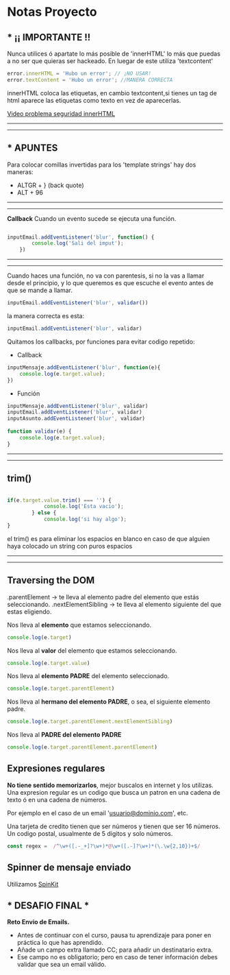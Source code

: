 # Notas Proyecto

## * ¡¡ IMPORTANTE !! 
Nunca utilices ó apartate lo más posible de 'innerHTML' lo más que puedas a no ser que quieras ser hackeado. En luegar de este utiliza 'textcontent'

```js
error.innerHTML = 'Hubo un error'; // ¡NO USAR!
error.textContent = 'Hubo un error'; //MANERA CORRECTA
```

innerHTML coloca las etiquetas, en cambio textcontent,si tienes un tag de html aparece las etiquetas como texto en vez de aparecerlas. 

[Video problema seguridad innerHTML](https://youtube.com/shorts/06u4AtF-M04?si=1ht3-MM_y9sAMuy6)


---
---


## * APUNTES
Para colocar comillas invertidas para los 'template strings' hay dos maneras: 
* ALTGR + } (back quote)
* ALT + 96


***
---


**Callback**
Cuando un evento sucede se ejecuta una función.

```js

inputEmail.addEventListener('blur', function() {
        console.log('Sali del imput');
    })

```


---
---


Cuando haces una función, no va con parentesis, si no la vas a llamar desde el principio, y lo que queremos es que escuche el evento antes de que se mande a llamar.  

```js
inputEmail.addEventListener('blur', validar())
```
la manera correcta es esta:
```js
inputEmail.addEventListener('blur', validar)
```
Quitamos los callbacks, por funciones para evitar codigo repetido: 
* Callback
```js
inputMensaje.addEventListener('blur', function(e){
    console.log(e.target.value);
})
```

* Función
```js
inputMensaje.addEventListener('blur', validar)
inputEmail.addEventListener('blur', validar)
inputAsunto.addEventListener('blur', validar)
    
function validar(e) {
    console.log(e.target.value);
}
```


---
---


## trim()
```js

if(e.target.value.trim() === '') {
            console.log('Esta vacio');
        } else {
            console.log('si hay algo');
}
```

el trim() es para eliminar los espacios en blanco en caso de que alguien haya colocado un string con puros espacios


---
---

## Traversing the DOM 

.parentElement -> te lleva al elemento padre del elemento que estás seleccionando.
.nextElementSibling -> te lleva al elemento siguiente del que estas eligiendo.


Nos lleva al **elemento** que estamos seleccionando.
```js
console.log(e.target)
```

Nos lleva al **valor** del elemento que estamos seleccionando.
```js
console.log(e.target.value)
```

Nos lleva al **elemento PADRE** del elemento seleccionado.
```js
console.log(e.target.parentElement)
```

Nos lleva al **hermano del elemento PADRE**, o sea, el siguiente elemento padre.
```js
console.log(e.target.parentElement.nextElementSibling)
```

Nos lleva al **PADRE del elemento PADRE**
```js
console.log(e.target.parentElement.parentElement)
```

## Expresiones regulares
**No tiene sentido memorizarlos**, mejor buscalos en internet y los utilizas.
Una expresion regular es un codigo que busca un patron en una cadena de texto ó en una cadena de números.

Por ejemplo en el caso de un email 'usuario@dominio.com', etc.

Una tarjeta de credito tienen que ser números y tienen que ser 16 números. 
Un codigo postal, usualmente de 5 digitos y solo números. 

```js
const regex =  /^\w+([.-_+]?\w+)*@\w+([.-]?\w+)*(\.\w{2,10})+$/ 
```

## Spinner de mensaje enviado
Utilizamos [SpinKit](https://tobiasahlin.com/spinkit/)



## * DESAFIO FINAL *
**Reto Envio de Emails.**
- Antes de continuar con el curso, pausa tu aprendizaje para poner en práctica lo que has aprendido.
- Añade un campo extra llamado CC; para añadir un destinatario extra.
- Ese campo no es obligatorio; pero en caso de tener información debes validar que sea un email válido.


